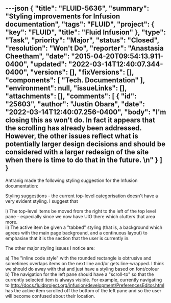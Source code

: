 ---json
{
  "title": "FLUID-5636",
  "summary": "Styling improvements for Infusion documentation",
  "tags": "FLUID",
  "project": {
    "key": "FLUID",
    "title": "Fluid Infusion"
  },
  "type": "Task",
  "priority": "Major",
  "status": "Closed",
  "resolution": "Won't Do",
  "reporter": "Anastasia Cheetham",
  "date": "2015-04-20T09:54:13.911-0400",
  "updated": "2022-03-14T12:40:07.344-0400",
  "versions": [],
  "fixVersions": [],
  "components": [
    "Tech. Documentation"
  ],
  "environment": null,
  "issueLinks": [],
  "attachments": [],
  "comments": [
    {
      "id": "25603",
      "author": "Justin Obara",
      "date": "2022-03-14T12:40:07.256-0400",
      "body": "I'm closing this as won't do. In fact it appears that the scrolling has already been addressed. However, the other issues reflect what is potentially larger design decisions and should be considered with a larger redesign of the site when there is time to do that in the future. \n"
    }
  ]
}
---
Antranig made the following styling suggestion for the Infusion documentation:

Styling suggestions - the current top-level categorisation doesn't have a very evident styling. I suggest that

i) The top-level items be moved from the right to the left of the top level pane - especially since we now have UIO there which clutters that area more.\
ii) The active item be given a "tabbed" styling (that is, a background which agrees with the main page background, and a continuous layout) to emphasise that it is the section that the user is currently in.

The other major styling issues I notice are:

a) The "inline code style" with the rounded rectangle is obtrusive and sometimes overlaps items on the next line and/or gets line-wrapped. I think we should do away with that and just have a styling based on font/colour\
b) The navigation for the left pane should have a "scroll-to" so that the currently selected item is always visible. For example, currently navigating to <http://docs.fluidproject.org/infusion/development/PreferencesEditor.html> has the active item scrolled off the bottom of the left pane and so the user will become confused about their location.

        